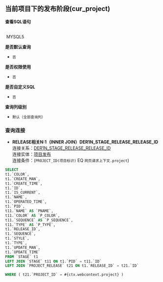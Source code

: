 ## 当前项目下的发布阶段(cur_project) <!-- {docsify-ignore-all} -->



<p class="panel-title"><b>查看SQL语句</b></p>
<br>

<el-row>
&nbsp;<el-tag @click="MYSQL5 = true">MYSQL5</el-tag>
</el-row>

<br>
<p class="panel-title"><b>是否默认查询</b></p>

* `否`

<p class="panel-title"><b>是否权限使用</b></p>

* `否`

<p class="panel-title"><b>是否自定义SQL</b></p>

* `否`

<p class="panel-title"><b>查询列级别</b></p>

* `默认（全部查询列）`




### 查询连接
* **RELEASE相关N:1（INNER JOIN）DER1N_STAGE_RELEASE_RELEASE_ID**<br>
连接关系：[DER1N_STAGE_RELEASE_RELEASE_ID](der/DER1N_STAGE_RELEASE_RELEASE_ID)<br>
连接实体：[项目发布](module/ProjMgmt/release)<br>
连接条件：(`PROJECT_ID(项目标识)` EQ `网页请求上下文.project`)<br>




<el-dialog v-model="MYSQL5" title="MYSQL5">

```sql
SELECT
t1.`COLOR`,
t1.`CREATE_MAN`,
t1.`CREATE_TIME`,
t1.`ID`,
t1.`IS_CURRENT`,
t1.`NAME`,
t1.`OPERATED_TIME`,
t1.`PID`,
t11.`NAME` AS `PNAME`,
t11.`COLOR` AS `P_COLOR`,
t11.`SEQUENCE` AS `P_SEQUENCE`,
t11.`TYPE` AS `P_TYPE`,
t1.`RELEASE_ID`,
t1.`SEQUENCE`,
t1.`STYLE`,
t1.`TYPE`,
t1.`UPDATE_MAN`,
t1.`UPDATE_TIME`
FROM `STAGE` t1 
LEFT JOIN `STAGE` t11 ON t1.`PID` = t11.`ID` 
LEFT JOIN `PROJECT_RELEASE` t21 ON t1.`RELEASE_ID` = t21.`ID` 

WHERE ( t21.`PROJECT_ID` = #{ctx.webcontext.project} )
```

</el-dialog>

<script>
 const { createApp } = Vue
  createApp({
    data() {
      return {
                MYSQL5 : false
        
      }
    },
    methods: {
    }
  }).use(ElementPlus).mount('#app')
</script>